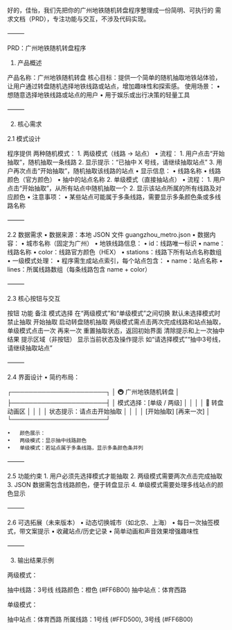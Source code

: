 好的，佳怡，我们先把你的广州地铁随机转盘程序整理成一份简明、可执行的 需求文档（PRD），专注功能与交互，不涉及代码实现。

⸻

PRD：广州地铁随机转盘程序

1. 产品概述

产品名称：广州地铁随机转盘
核心目标：提供一个简单的随机抽取地铁站体验，让用户通过转盘随机选择地铁线路或站点，增加趣味性和探索感。
使用场景：
	•	想随意选择地铁线路或站点的用户
	•	用于娱乐或出行决策的轻量工具

⸻

2. 核心需求

2.1 模式设计

程序提供 两种随机模式：
	1.	两级模式（线路 → 站点）
	•	流程：
	1.	用户点击“开始抽取”，随机抽取一条线路
	2.	显示提示：“已抽中 X 号线，请继续抽取站点”
	3.	用户再次点击“开始抽取”，随机抽取该线路的站点
	•	显示信息：
	•	线路名称
	•	线路颜色（官方颜色）
	•	抽中的站点名称
	2.	单级模式（直接抽站点）
	•	流程：
	1.	用户点击“开始抽取”，从所有站点中随机抽取一个
	2.	显示该站点所属的所有线路及对应颜色
	•	注意事项：
	•	某些站点可能属于多条线路，需要显示多条颜色条或多线路名称

⸻

2.2 数据需求
	•	数据来源：本地 JSON 文件 guangzhou_metro.json
	•	数据内容：
	•	城市名称（固定为广州）
	•	地铁线路信息：
	•	id：线路唯一标识
	•	name：线路名称
	•	color：线路官方颜色（HEX）
	•	stations：线路下所有站点名称数组
	•	一级模式处理：
	•	程序需生成站点索引，每个站点包含：
	•	name：站点名称
	•	lines：所属线路数组（每条线路包含 name + color）

⸻

2.3 核心按钮与交互

按钮	功能	备注
模式选择	在“两级模式”和“单级模式”之间切换	默认未选择模式时禁止抽取
开始抽取	启动转盘随机抽取	两级模式需点击两次完成线路和站点抽取，单级模式点击一次
再来一次	重置抽取状态，返回初始界面	清除提示和上一次抽中结果
提示区域（非按钮）	显示当前状态及操作提示	如“请选择模式”“抽中3号线，请继续抽取站点”


⸻

2.4 界面设计
	•	简约布局：

┌──────────────────────┐
│      🚇 广州地铁随机转盘  │
├──────────────────────┤
│ 模式选择：[单级 / 两级]   │
│                        │
│         🎡 转盘动画区     │
│                        │
│ 状态提示：请点击开始抽取   │
│                        │
│  [开始抽取]   [再来一次]   │
└──────────────────────┘

	•	颜色展示：
	•	两级模式：显示抽中线路颜色
	•	单级模式：若站点属于多条线路，显示多条颜色条并列

⸻

2.5 功能约束
	1.	用户必须先选择模式才能抽取
	2.	两级模式需要两次点击完成抽取
	3.	JSON 数据需包含线路颜色，便于转盘显示
	4.	单级模式需要处理多线站点的颜色显示

⸻

2.6 可选拓展（未来版本）
	•	动态切换城市（如北京、上海）
	•	每日一次抽签模式，带文案提示
	•	收藏站点/历史记录
	•	简单动画和声音效果增强趣味性

⸻

3. 输出结果示例

两级模式：

抽中线路：3号线
线路颜色：橙色 (#FF6B00)
抽中站点：体育西路

单级模式：

抽中站点：体育西路
所属线路：1号线 (#FFD500), 3号线 (#FF6B00)
